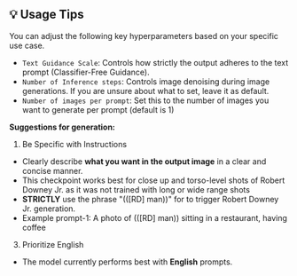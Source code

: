 ## 💡 Usage Tips
You can adjust the following key hyperparameters based on your specific use case.
- `Text Guidance Scale`: Controls how strictly the output adheres to the text prompt (Classifier-Free Guidance).
- `Number of Inference steps`: Controls image denoising during image generations. If you are unsure about what to set, leave it as default.
- `Number of images per prompt`: Set this to the number of images you want to generate per prompt (default is 1)


**Suggestions for generation:**
1. Be Specific with Instructions
  - Clearly describe **what you want in the output image** in a clear and concise manner.
  - This checkpoint works best for close up and torso-level shots of Robert Downey Jr. as it was not trained with long or wide range shots
  - **STRICTLY** use the phrase "(([RD] man))" for to trigger Robert Downey Jr. generation.
  - Example prompt-1: A photo of (([RD] man)) sitting in a restaurant, having coffee
  

3. Prioritize English
  - The model currently performs best with **English** prompts.